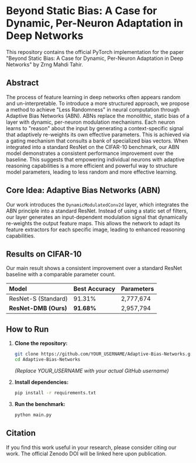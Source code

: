 # Beyond Static Bias: A Case for Dynamic, Per-Neuron Adaptation in Deep Networks

This repository contains the official PyTorch implementation for the paper "Beyond Static Bias: A Case for Dynamic, Per-Neuron Adaptation in Deep Networks" by Zrng Mahdi Tahir.

## Abstract
The process of feature learning in deep networks often appears random and un-interpretable. To introduce a more structured approach, we propose a method to achieve "Less Randomness" in neural computation through Adaptive Bias Networks (ABN). ABNs replace the monolithic, static bias of a layer with dynamic, per-neuron modulation mechanisms. Each neuron learns to "reason" about the input by generating a context-specific signal that adaptively re-weights its own effective parameters. This is achieved via a gating mechanism that consults a bank of specialized bias vectors. When integrated into a standard ResNet on the CIFAR-10 benchmark, our ABN model demonstrates a consistent performance improvement over the baseline. This suggests that empowering individual neurons with adaptive reasoning capabilities is a more efficient and powerful way to structure model parameters, leading to less random and more effective learning.

## Core Idea: Adaptive Bias Networks (ABN)
Our work introduces the `DynamicModulatedConv2d` layer, which integrates the ABN principle into a standard ResNet. Instead of using a static set of filters, our layer generates an input-dependent modulation signal that dynamically re-weights the output feature maps. This allows the network to adapt its feature extractors for each specific image, leading to enhanced reasoning capabilities.

## Results on CIFAR-10
Our main result shows a consistent improvement over a standard ResNet baseline with a comparable parameter count.

| Model                 | Best Accuracy | Parameters  |
|:----------------------|:--------------|:------------|
| ResNet-S (Standard)   | 91.31%        | 2,777,674   |
| **ResNet-DMB (Ours)** | **91.68%**    | 2,957,794   |

## How to Run
1.  **Clone the repository:**
    ```bash
    git clone https://github.com/YOUR_USERNAME/Adaptive-Bias-Networks.git
    cd Adaptive-Bias-Networks
    ```
    *(Replace YOUR_USERNAME with your actual GitHub username)*

2.  **Install dependencies:**
    ```bash
    pip install -r requirements.txt
    ```
3.  **Run the benchmark:**
    ```bash
    python main.py
    ```

## Citation
If you find this work useful in your research, please consider citing our work. The official Zenodo DOI will be linked here upon publication.
